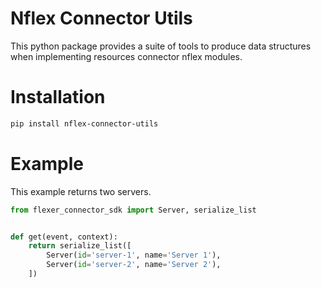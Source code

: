 # Nflex Connector Utils

This python package provides a suite of tools to produce data structures when implementing resources connector nflex modules.

# Installation
```sh
pip install nflex-connector-utils
```

# Example

This example returns two servers.
```python
from flexer_connector_sdk import Server, serialize_list


def get(event, context):
    return serialize_list([
        Server(id='server-1', name='Server 1'),
        Server(id='server-2', name='Server 2'),
    ])
```
